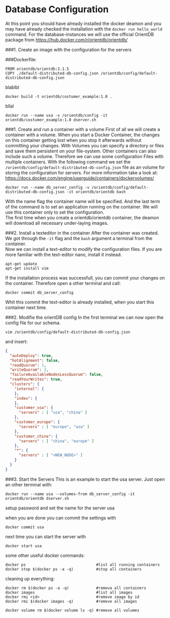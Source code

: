 # Database Configuration
At this point you should have already installed the docker deamon and you may have already checked the installation with the `docker run hello_world` command.
For the database-instances we will use the official OrientDB package from 
https://hub.docker.com/r/orientdb/orientdb/    

###1. Create an image with the configuration for the servers


###Dockerfile:

    FROM orientdb/orientdb:2.1.5
    COPY ./default-distributed-db-config.json /orientdb/config/default-distributed-db-config.json
    
blablbl
    
    docker build -t orientdb/costumer_example:1.0 .
    
bllal

    docker run --name usa -v /orientdb/config -it orientdb/costumer_example:1.0 dserver.sh

  

###1. Create and run a container with a volume
First of all we will create a container with a volume. When you start a Docker Container, the changes on this container getting lost when you stop it afterwards without committing your changes. With Volumes you can specify a directory or files and save them persistent on your file-system. Other containers can also include such a volume. Therefore we can use some configuration Files with multiple containers. With the following command we set the `/orientdb/config/default-distributed-db-config.json` file as an volume for storing the configuration for servers.
For more information take a look at:
https://docs.docker.com/engine/userguide/containers/dockervolumes/
    
    docker run --name db_server_config -v /orientdb/config/default-distributed-db-config.json -it orientdb/orientdb bash

With the name flag the container name will be specified. And the last term of the command is to set an application running on the container. We will use this container only to set the configuration.  
The first time when you create a orientdb/orientdb container, the deamon will download all necessary under-laying images.

###2. Install a texteditor in the container 
After the container was created. We got through the `-it` flag and the `bash` argument a terminal from the container.  
Now we can install a text-editor to modify the configuration files.
If you are more familiar with the text-editor nano, install it instead. 
    
    apt-get update
    apt-get install vim

If the installation process was successfull, you can commit your changes on the container. Therefore open a other terminal and call:

    docker commit db_server_config
    
Whit this commit the text-editor is already installed, when you start this container next time.

###2. Modifie the orientDB config
In the first terminal we can now open the config file for our schema.
    
    vim /orientdb/config/default-distributed-db-config.json
    
and insert:

```json
{
  "autoDeploy": true,
  "hotAlignment": false,
  "readQuorum": 1,
  "writeQuorum": 2,
  "failureAvailableNodesLessQuorum": false,
  "readYourWrites": true,
  "clusters": {
    "internal": {
    },
    "index": {
    },
    "customer_usa": {
      "servers" : [ "usa", "china" ]
    },
    "customer_europe": {
      "servers" : [ "europe", "usa" ]
    },
    "customer_china": {
      "servers" : [ "china", "europe" ]
    },
    "*": {
      "servers" : [ "<NEW_NODE>" ]
    }
  }
}

```

###3. Start the Servers
This is an example to start the usa server. Just open an other terminal with:
```
docker run --name usa --volumes-from db_server_config -it orientdb/orientdb dserver.sh
```
setup password and set the name for the server usa


when you are done you can commit the settings with

    docker commit usa
    
next time you can start the server with 

    docker start usa
    
some other useful docker commands:

    docker ps                               #list all running containers
    docker stop $(docker ps -a -q)          #stop all containers
   
cleaning up everything:
    
    docker rm $(docker ps -a -q)            #remova all containers
    docker images                           #list all images
    docker rmi <id>                         #remove image by id
    docker rmi $(docker images -q)          #remove all images
    
    docker volume rm $(docker volume ls -q) #remove all volumes







